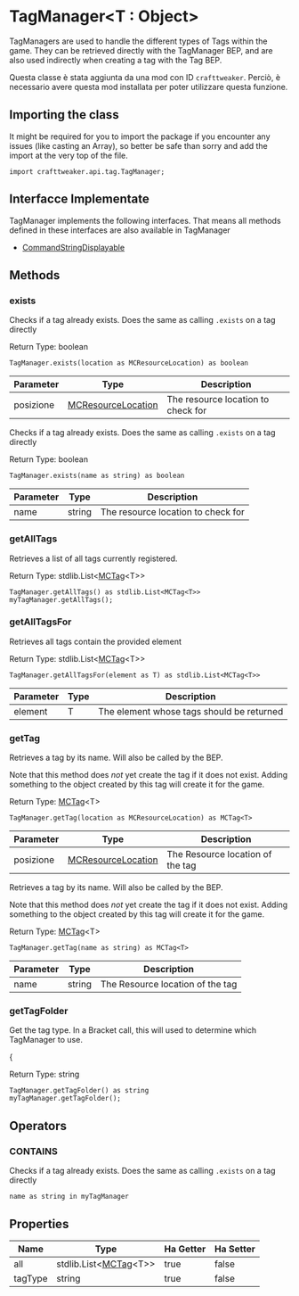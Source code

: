 # TagManager&LT;T : Object&GT;

TagManagers are used to handle the different types of Tags within the game. They can be retrieved directly with the TagManager BEP, and are also used indirectly when creating a tag with the Tag BEP.

Questa classe è stata aggiunta da una mod con ID `crafttweaker`. Perciò, è necessario avere questa mod installata per poter utilizzare questa funzione.

## Importing the class

It might be required for you to import the package if you encounter any issues (like casting an Array), so better be safe than sorry and add the import at the very top of the file.
```zenscript
import crafttweaker.api.tag.TagManager;
```


## Interfacce Implementate
TagManager implements the following interfaces. That means all methods defined in these interfaces are also available in TagManager

- [CommandStringDisplayable](/vanilla/api/brackets/CommandStringDisplayable)
## Methods

### exists

Checks if a tag already exists. Does the same as calling `.exists` on a tag directly

Return Type: boolean

```zenscript
TagManager.exists(location as MCResourceLocation) as boolean
```
| Parameter | Type                                                       | Description                        |
| --------- | ---------------------------------------------------------- | ---------------------------------- |
| posizione | [MCResourceLocation](/vanilla/api/util/MCResourceLocation) | The resource location to check for |

Checks if a tag already exists. Does the same as calling `.exists` on a tag directly

Return Type: boolean

```zenscript
TagManager.exists(name as string) as boolean
```
| Parameter | Type   | Description                        |
| --------- | ------ | ---------------------------------- |
| name      | string | The resource location to check for |

### getAllTags

Retrieves a list of all tags currently registered.

Return Type: stdlib.List&lt;[MCTag](/vanilla/api/tags/MCTag)&lt;T&gt;&gt;

```zenscript
TagManager.getAllTags() as stdlib.List<MCTag<T>>
myTagManager.getAllTags();
```
### getAllTagsFor

Retrieves all tags contain the provided element

Return Type: stdlib.List&lt;[MCTag](/vanilla/api/tags/MCTag)&lt;T&gt;&gt;

```zenscript
TagManager.getAllTagsFor(element as T) as stdlib.List<MCTag<T>>
```
| Parameter | Type | Description                               |
| --------- | ---- | ----------------------------------------- |
| element   | T    | The element whose tags should be returned |

### getTag

Retrieves a tag by its name. Will also be called by the BEP. <p> Note that this method does _not_ yet create the tag if it does not exist. Adding something to the object created by this tag will create it for the game.

Return Type: [MCTag](/vanilla/api/tags/MCTag)&lt;T&gt;

```zenscript
TagManager.getTag(location as MCResourceLocation) as MCTag<T>
```
| Parameter | Type                                                       | Description                      |
| --------- | ---------------------------------------------------------- | -------------------------------- |
| posizione | [MCResourceLocation](/vanilla/api/util/MCResourceLocation) | The Resource location of the tag |

Retrieves a tag by its name. Will also be called by the BEP. <p> Note that this method does _not_ yet create the tag if it does not exist. Adding something to the object created by this tag will create it for the game.

Return Type: [MCTag](/vanilla/api/tags/MCTag)&lt;T&gt;

```zenscript
TagManager.getTag(name as string) as MCTag<T>
```
| Parameter | Type   | Description                      |
| --------- | ------ | -------------------------------- |
| name      | string | The Resource location of the tag |

### getTagFolder

Get the tag type. In a Bracket call, this will used to determine which TagManager to use. <p>
 {

Return Type: string

```zenscript
TagManager.getTagFolder() as string
myTagManager.getTagFolder();
```

## Operators

### CONTAINS

Checks if a tag already exists. Does the same as calling `.exists` on a tag directly

```zenscript
name as string in myTagManager
```



## Properties

| Name    | Type                                                                                 | Ha Getter | Ha Setter |
| ------- | ------------------------------------------------------------------------------------ | --------- | --------- |
| all     | stdlib.List&lt;[MCTag](/vanilla/api/tags/MCTag)&lt;T&gt;&gt; | true      | false     |
| tagType | string                                                                               | true      | false     |

